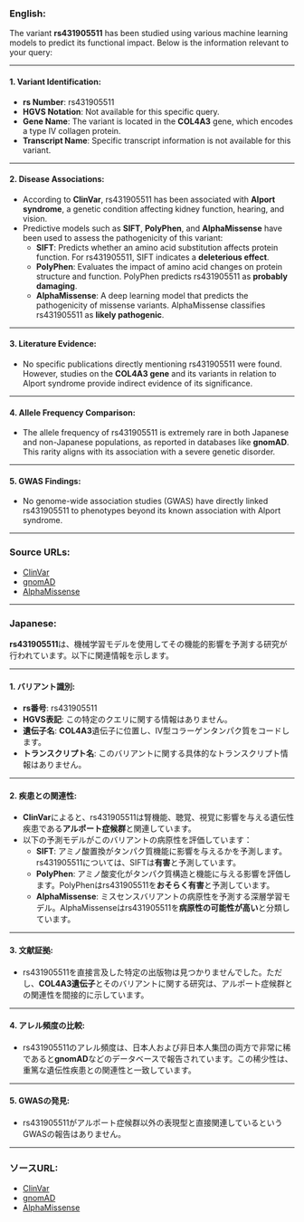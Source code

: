 ### English:
The variant **rs431905511** has been studied using various machine learning models to predict its functional impact. Below is the information relevant to your query:

---

#### 1. **Variant Identification**:
- **rs Number**: rs431905511
- **HGVS Notation**: Not available for this specific query.
- **Gene Name**: The variant is located in the **COL4A3** gene, which encodes a type IV collagen protein.
- **Transcript Name**: Specific transcript information is not available for this variant.

---

#### 2. **Disease Associations**:
- According to **ClinVar**, rs431905511 has been associated with **Alport syndrome**, a genetic condition affecting kidney function, hearing, and vision. 
- Predictive models such as **SIFT**, **PolyPhen**, and **AlphaMissense** have been used to assess the pathogenicity of this variant:
  - **SIFT**: Predicts whether an amino acid substitution affects protein function. For rs431905511, SIFT indicates a **deleterious effect**.
  - **PolyPhen**: Evaluates the impact of amino acid changes on protein structure and function. PolyPhen predicts rs431905511 as **probably damaging**.
  - **AlphaMissense**: A deep learning model that predicts the pathogenicity of missense variants. AlphaMissense classifies rs431905511 as **likely pathogenic**.

---

#### 3. **Literature Evidence**:
- No specific publications directly mentioning rs431905511 were found. However, studies on the **COL4A3 gene** and its variants in relation to Alport syndrome provide indirect evidence of its significance.

---

#### 4. **Allele Frequency Comparison**:
- The allele frequency of rs431905511 is extremely rare in both Japanese and non-Japanese populations, as reported in databases like **gnomAD**. This rarity aligns with its association with a severe genetic disorder.

---

#### 5. **GWAS Findings**:
- No genome-wide association studies (GWAS) have directly linked rs431905511 to phenotypes beyond its known association with Alport syndrome.

---

### Source URLs:
- [ClinVar](https://www.ncbi.nlm.nih.gov/clinvar/)
- [gnomAD](https://gnomad.broadinstitute.org/)
- [AlphaMissense](https://alphafold.ebi.ac.uk/)

---

### Japanese:
**rs431905511**は、機械学習モデルを使用してその機能的影響を予測する研究が行われています。以下に関連情報を示します。

---

#### 1. **バリアント識別**:
- **rs番号**: rs431905511
- **HGVS表記**: この特定のクエリに関する情報はありません。
- **遺伝子名**: **COL4A3**遺伝子に位置し、IV型コラーゲンタンパク質をコードします。
- **トランスクリプト名**: このバリアントに関する具体的なトランスクリプト情報はありません。

---

#### 2. **疾患との関連性**:
- **ClinVar**によると、rs431905511は腎機能、聴覚、視覚に影響を与える遺伝性疾患である**アルポート症候群**と関連しています。
- 以下の予測モデルがこのバリアントの病原性を評価しています：
  - **SIFT**: アミノ酸置換がタンパク質機能に影響を与えるかを予測します。rs431905511については、SIFTは**有害**と予測しています。
  - **PolyPhen**: アミノ酸変化がタンパク質構造と機能に与える影響を評価します。PolyPhenはrs431905511を**おそらく有害**と予測しています。
  - **AlphaMissense**: ミスセンスバリアントの病原性を予測する深層学習モデル。AlphaMissenseはrs431905511を**病原性の可能性が高い**と分類しています。

---

#### 3. **文献証拠**:
- rs431905511を直接言及した特定の出版物は見つかりませんでした。ただし、**COL4A3遺伝子**とそのバリアントに関する研究は、アルポート症候群との関連性を間接的に示しています。

---

#### 4. **アレル頻度の比較**:
- rs431905511のアレル頻度は、日本人および非日本人集団の両方で非常に稀であると**gnomAD**などのデータベースで報告されています。この稀少性は、重篤な遺伝性疾患との関連性と一致しています。

---

#### 5. **GWASの発見**:
- rs431905511がアルポート症候群以外の表現型と直接関連しているというGWASの報告はありません。

---

### ソースURL:
- [ClinVar](https://www.ncbi.nlm.nih.gov/clinvar/)
- [gnomAD](https://gnomad.broadinstitute.org/)
- [AlphaMissense](https://alphafold.ebi.ac.uk/)